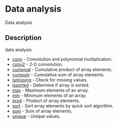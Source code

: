 # Data analysis

Data analysis

## Description

data analysis

- [conv](conv.md) - Convolution and polynomial multiplication.
- [conv2](conv2.md) - 2-D convolution.
- [cumprod](cumprod.md) - Cumulative product of array elements.
- [cumsum](cumsum.md) - Cumulative sum of array elements.
- [ismissing](ismissing.md) - Check for missing values.
- [issorted](issorted.md) - Determine if array is sorted.
- [max](max.md) - Maximum elements of an array.
- [min](min.md) - Minimum elements of an array.
- [prod](prod.md) - Product of array elements.
- [sort](sort.md) - Sort array elements by quick sort algorithm.
- [sum](sum.md) - Sum of array elements.
- [unique](unique.md) - Unique values.
